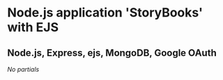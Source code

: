 # Node.js application 'StoryBooks' with EJS

## Node.js, Express, ejs, MongoDB, Google OAuth
*No partials*